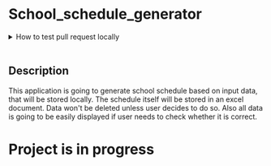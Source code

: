# School_schedule_generator

<details><br>
<summary>How to test pull request locally</summary >

In order to get pull request and test it locally type in console:
```
./getprloc <Pull Request's ID number>
```

</details><br>

## Description

This application is going to generate school schedule based on input data, that will be stored locally. The schedule itself will be stored in an excel document. Data won't be deleted unless user decides to do so. Also all data is going to be easily displayed if user needs to check whether it is correct.

 # Project is in progress
